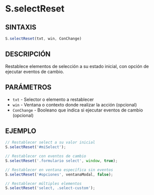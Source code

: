 # S.selectReset

## SINTAXIS
```javascript
S.selectReset(txt, win, ConChange)
```

## DESCRIPCIÓN
Restablece elementos de selección a su estado inicial, con opción de ejecutar eventos de cambio.

## PARÁMETROS
- `txt` - Selector o elemento a restablecer
- `win` - Ventana o contexto donde realizar la acción (opcional)
- `ConChange` - Booleano que indica si ejecutar eventos de cambio (opcional)

## EJEMPLO
```javascript
// Restablecer select a su valor inicial
S.selectReset('#miSelect');

// Restablecer con eventos de cambio
S.selectReset('.formulario select', window, true);

// Restablecer en ventana específica sin eventos
S.selectReset('#opciones', ventanaModal, false);

// Restablecer múltiples elementos
S.selectReset('select, .select-custom');
```
